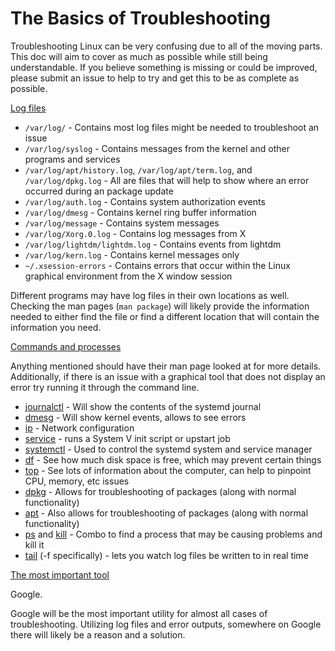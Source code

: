 # The Basics of Troubleshooting

Troubleshooting Linux can be very confusing due to all of the moving parts. This doc will aim to cover as much as possible while still being understandable. If you believe something is missing or could be improved, please submit an issue to help to try and get this to be as complete as possible.

[Log files](broken-reference)

* `/var/log/` - Contains most log files might be needed to troubleshoot an issue
* `/var/log/syslog` - Contains messages from the kernel and other programs and services
* `/var/log/apt/history.log`, `/var/log/apt/term.log`, and `/var/log/dpkg.log` - All are files that will help to show where an error occurred during an package update
* `/var/log/auth.log` - Contains system authorization events
* `/var/log/dmesg` - Contains kernel ring buffer information
* `/var/log/message` - Contains system messages
* `/var/log/Xorg.0.log` - Contains log messages from X
* `/var/log/lightdm/lightdm.log` - Contains events from lightdm
* `/var/log/kern.log` - Contains kernel messages only
* `~/.xsession-errors` - Contains errors that occur within the Linux graphical environment from the X window session

Different programs may have log files in their own locations as well. Checking the man pages (`man package`) will likely provide the information needed to either find the file or find a different location that will contain the information you need.

[Commands and processes](broken-reference)

Anything mentioned should have their man page looked at for more details. Additionally, if there is an issue with a graphical tool that does not display an error try running it through the command line.

* [journalctl](https://manpages.debian.org/buster/systemd/journalctl.1.en.html) - Will show the contents of the systemd journal
* [dmesg](https://manpages.debian.org/buster/util-linux/dmesg.1.en.html) - Will show kernel events, allows to see errors
* [ip](https://manpages.debian.org/buster/iproute2/ip.8.en.html) - Network configuration
* [service](https://manpages.debian.org/buster/init-system-helpers/service.8.en.html) - runs a System V init script or upstart job
* [systemctl](https://manpages.debian.org/buster/systemd/systemctl.1.en.html) - Used to control the systemd system and service manager
* [df](https://manpages.debian.org/buster/coreutils/df.1.en.html) - See how much disk space is free, which may prevent certain things
* [top](https://manpages.debian.org/buster/procps/top.1.en.html) - See lots of information about the computer, can help to pinpoint CPU, memory, etc issues
* [dpkg](https://manpages.debian.org/buster/dpkg/dpkg.1.en.html) - Allows for troubleshooting of packages (along with normal functionality)
* [apt](https://manpages.debian.org/buster/apt/apt.8.en.html) - Also allows for troubleshooting of packages (along with normal functionality)
* [ps](https://manpages.debian.org/buster/procps/ps.1.en.html) and [kill](https://manpages.debian.org/buster/procps/kill.1.en.html) - Combo to find a process that may be causing problems and kill it
* [tail](https://manpages.debian.org/buster/coreutils/tail.1.en.html) (-f specifically) - lets you watch log files be written to in real time

[The most important tool](broken-reference)

Google.

Google will be the most important utility for almost all cases of troubleshooting. Utilizing log files and error outputs, somewhere on Google there will likely be a reason and a solution.
